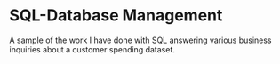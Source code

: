 # SQL-Database Management
A sample of the work I have done with SQL answering various business inquiries about a customer spending dataset.

